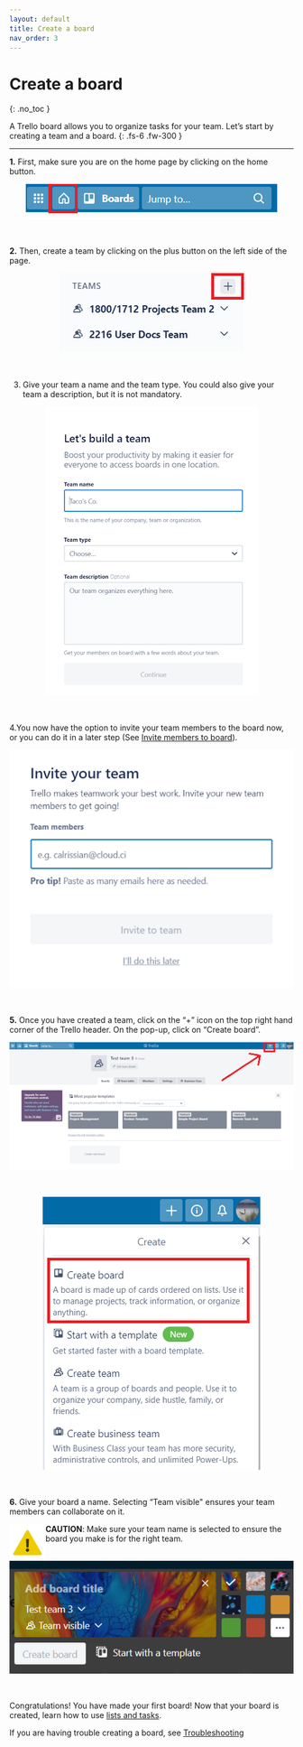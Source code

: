 ```yaml
---
layout: default
title: Create a board
nav_order: 3
---
```


# Create a board
{: .no_toc }


A Trello board allows you to organize tasks for your team. Let’s start by creating a team and a board.
{: .fs-6 .fw-300 }

---

**1.** First, make sure you are on the home page by clicking on the home button.

<p align="center">
  <img src="https://github.com/CheesyPudding/Jasper-Test-Docs/blob/gh-pages/assets/images/create-a-board-step-1-image-1.png?raw=true">
</p>
<br />

**2.** Then, create a team by clicking on the plus button on the left side of the page.

<p align="center">
  <img src="https://github.com/CheesyPudding/Jasper-Test-Docs/blob/gh-pages/assets/images/create-a-board-step-2-image-1.png?raw=true">
</p>
<br />

3. Give your team a name and the team type. You could also give your team a description, but it is not mandatory.

<p align="center">
  <img src="https://github.com/CheesyPudding/Jasper-Test-Docs/blob/gh-pages/assets/images/create-a-board-step-3-image-1.png?raw=true">
</p>
<br />

4.You now have the option to invite your team members to the board now, or you can do it in a later step (See [Invite members to board](https://cheesypudding.github.io/Jasper-Test-Docs/docs/customization/)).

<p align="center">
  <img src="https://github.com/CheesyPudding/Jasper-Test-Docs/blob/gh-pages/assets/images/create-a-board-step-4-image-1.png?raw=true">
</p>
<br />

**5.** Once you have created a team, click on the “+” icon on the top right hand corner of the Trello header. On the pop-up, click on “Create board”.

<p align="center">
  <img src="https://github.com/CheesyPudding/Jasper-Test-Docs/blob/gh-pages/assets/images/create-a-board-step-5-image-1.png?raw=true">
</p>
<br />
<p align="center">
  <img src="https://github.com/CheesyPudding/Jasper-Test-Docs/blob/gh-pages/assets/images/create-a-board-step-5-image-2.png?raw=true">
</p>
<br />

**6.** Give your board a name. Selecting “Team visible" ensures your team members can collaborate on it.

<img align="left" src="https://github.com/CheesyPudding/Jasper-Test-Docs/blob/gh-pages/assets/images/caution.png?raw=true">**CAUTION**: Make sure your team name is selected to ensure the board you make is for the right team.
<br />
<br />
<p align="center">
  <img src="https://github.com/CheesyPudding/Jasper-Test-Docs/blob/gh-pages/assets/images/create-a-board-step-6-image-1.png?raw=true">
</p>
<br />


Congratulations! You have made your first board! Now that your board is created, learn how to use [lists and tasks](https://cheesypudding.github.io/Jasper-Test-Docs/docs/navigation-structure/).

If you are having trouble creating a board, see [Troubleshooting](https://cheesypudding.github.io/Jasper-Test-Docs/docs/index-test/)



